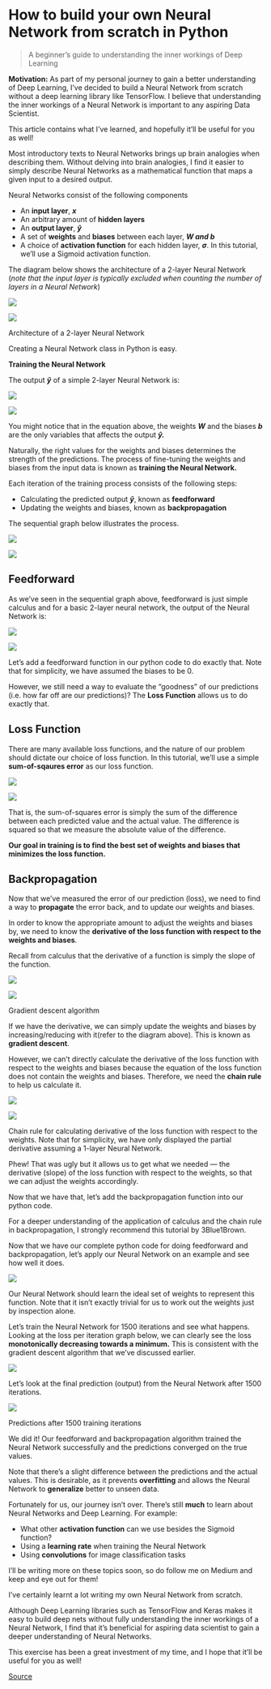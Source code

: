# How to build your own Neural Network from scratch in Python

> A beginner’s guide to understanding the inner workings of Deep Learning

**Motivation:** As part of my personal journey to gain a better understanding of Deep Learning, I’ve decided to build a Neural Network from scratch without a deep learning library like TensorFlow. I believe that understanding the inner workings of a Neural Network is important to any aspiring Data Scientist.

This article contains what I’ve learned, and hopefully it’ll be useful for you as well!

Most introductory texts to Neural Networks brings up brain analogies when describing them. Without delving into brain analogies, I find it easier to simply describe Neural Networks as a mathematical function that maps a given input to a desired output.

Neural Networks consist of the following components

*   An **input layer**, **_x_**
*   An arbitrary amount of **hidden layers**
*   An **output layer**, **_ŷ_**
*   A set of **weights** and **biases** between each layer, **_W and b_**
*   A choice of **activation function** for each hidden layer, **_σ_**. In this tutorial, we’ll use a Sigmoid activation function.

The diagram below shows the architecture of a 2-layer Neural Network (_note that the input layer is typically excluded when counting the number of layers in a Neural Network_)

![](https://miro.medium.com/max/60/1*sX6T0Y4aa3ARh7IBS_sdqw.png?q=20)

![](https://miro.medium.com/max/1000/1*sX6T0Y4aa3ARh7IBS_sdqw.png)

Architecture of a 2-layer Neural Network

Creating a Neural Network class in Python is easy.

**Training the Neural Network**

The output **_ŷ_** of a simple 2-layer Neural Network is:

![](https://miro.medium.com/max/60/1*E1_l8PGamc2xTNS87XGNcA.png?q=20)

![](https://miro.medium.com/max/710/1*E1_l8PGamc2xTNS87XGNcA.png)

You might notice that in the equation above, the weights **_W_** and the biases **_b_** are the only variables that affects the output **_ŷ._**

Naturally, the right values for the weights and biases determines the strength of the predictions. The process of fine-tuning the weights and biases from the input data is known as **training the Neural Network.**

Each iteration of the training process consists of the following steps:

*   Calculating the predicted output **_ŷ_**, known as **feedforward**
*   Updating the weights and biases, known as **backpropagation**

The sequential graph below illustrates the process.

![](https://miro.medium.com/max/60/1*CEtt0h8Rss_qPu7CyqMTdQ.png?q=20)

![](https://miro.medium.com/max/4308/1*CEtt0h8Rss_qPu7CyqMTdQ.png)

Feedforward
-----------

As we’ve seen in the sequential graph above, feedforward is just simple calculus and for a basic 2-layer neural network, the output of the Neural Network is:

![](https://miro.medium.com/max/60/1*E1_l8PGamc2xTNS87XGNcA.png?q=20)

![](https://miro.medium.com/max/710/1*E1_l8PGamc2xTNS87XGNcA.png)

Let’s add a feedforward function in our python code to do exactly that. Note that for simplicity, we have assumed the biases to be 0.

However, we still need a way to evaluate the “goodness” of our predictions (i.e. how far off are our predictions)? The **Loss Function** allows us to do exactly that.

Loss Function
-------------

There are many available loss functions, and the nature of our problem should dictate our choice of loss function. In this tutorial, we’ll use a simple **sum-of-sqaures error** as our loss function.

![](https://miro.medium.com/max/60/1*iNa1VLdaeqwUAxpNXs3jwQ.png?q=20)

![](https://miro.medium.com/max/600/1*iNa1VLdaeqwUAxpNXs3jwQ.png)

That is, the sum-of-squares error is simply the sum of the difference between each predicted value and the actual value. The difference is squared so that we measure the absolute value of the difference.

**Our goal in training is to find the best set of weights and biases that minimizes the loss function.**

Backpropagation
---------------

Now that we’ve measured the error of our prediction (loss), we need to find a way to **propagate** the error back, and to update our weights and biases.

In order to know the appropriate amount to adjust the weights and biases by, we need to know the **derivative of the loss function with respect to the weights and biases**.

Recall from calculus that the derivative of a function is simply the slope of the function.

![](https://miro.medium.com/max/60/1*3FgDOt4kJxK2QZlb9T0cpg.png?q=20)

![](https://miro.medium.com/max/1400/1*3FgDOt4kJxK2QZlb9T0cpg.png)

Gradient descent algorithm

If we have the derivative, we can simply update the weights and biases by increasing/reducing with it(refer to the diagram above). This is known as **gradient descent**.

However, we can’t directly calculate the derivative of the loss function with respect to the weights and biases because the equation of the loss function does not contain the weights and biases. Therefore, we need the **chain rule** to help us calculate it.

![](https://miro.medium.com/max/60/1*7zxb2lfWWKaVxnmq2o69Mw.png?q=20)

![](https://miro.medium.com/max/2384/1*7zxb2lfWWKaVxnmq2o69Mw.png)

Chain rule for calculating derivative of the loss function with respect to the weights. Note that for simplicity, we have only displayed the partial derivative assuming a 1-layer Neural Network.

Phew! That was ugly but it allows us to get what we needed — the derivative (slope) of the loss function with respect to the weights, so that we can adjust the weights accordingly.

Now that we have that, let’s add the backpropagation function into our python code.

For a deeper understanding of the application of calculus and the chain rule in backpropagation, I strongly recommend this tutorial by 3Blue1Brown.

Now that we have our complete python code for doing feedforward and backpropagation, let’s apply our Neural Network on an example and see how well it does.

![](https://miro.medium.com/max/800/1*HaC4iILh2t0oOKi6S6FwtA.png)

Our Neural Network should learn the ideal set of weights to represent this function. Note that it isn’t exactly trivial for us to work out the weights just by inspection alone.

Let’s train the Neural Network for 1500 iterations and see what happens. Looking at the loss per iteration graph below, we can clearly see the loss **monotonically decreasing towards a minimum.** This is consistent with the gradient descent algorithm that we’ve discussed earlier.

![](https://miro.medium.com/max/996/1*fWNNA2YbsLSoA104K3Z3RA.png)

Let’s look at the final prediction (output) from the Neural Network after 1500 iterations.

![](https://miro.medium.com/max/354/1*9oOlYhhOSdCUqUJ0dQ_KxA.png)

Predictions after 1500 training iterations

We did it! Our feedforward and backpropagation algorithm trained the Neural Network successfully and the predictions converged on the true values.

Note that there’s a slight difference between the predictions and the actual values. This is desirable, as it prevents **overfitting** and allows the Neural Network to **generalize** better to unseen data.

Fortunately for us, our journey isn’t over. There’s still **much** to learn about Neural Networks and Deep Learning. For example:

*   What other **activation function** can we use besides the Sigmoid function?
*   Using a **learning rate** when training the Neural Network
*   Using **convolutions** for image classification tasks

I’ll be writing more on these topics soon, so do follow me on Medium and keep and eye out for them!

I’ve certainly learnt a lot writing my own Neural Network from scratch.

Although Deep Learning libraries such as TensorFlow and Keras makes it easy to build deep nets without fully understanding the inner workings of a Neural Network, I find that it’s beneficial for aspiring data scientist to gain a deeper understanding of Neural Networks.

This exercise has been a great investment of my time, and I hope that it’ll be useful for you as well!


[Source](https://towardsdatascience.com/how-to-build-your-own-neural-network-from-scratch-in-python-68998a08e4f6)